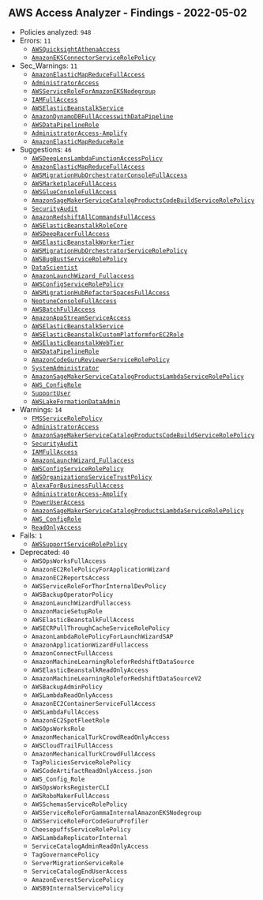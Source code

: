 ## AWS Access Analyzer - Findings - 2022-05-02

- Policies analyzed: `948`
- Errors: `11`
  - [`AWSQuicksightAthenaAccess`](./AWSQuicksightAthenaAccess.json)
  - [`AmazonEKSConnectorServiceRolePolicy`](./AmazonEKSConnectorServiceRolePolicy.json)
- Sec_Warnings: `11`
  - [`AmazonElasticMapReduceFullAccess`](./AmazonElasticMapReduceFullAccess.json)
  - [`AdministratorAccess`](./AdministratorAccess.json)
  - [`AWSServiceRoleForAmazonEKSNodegroup`](./AWSServiceRoleForAmazonEKSNodegroup.json)
  - [`IAMFullAccess`](./IAMFullAccess.json)
  - [`AWSElasticBeanstalkService`](./AWSElasticBeanstalkService.json)
  - [`AmazonDynamoDBFullAccesswithDataPipeline`](./AmazonDynamoDBFullAccesswithDataPipeline.json)
  - [`AWSDataPipelineRole`](./AWSDataPipelineRole.json)
  - [`AdministratorAccess-Amplify`](./AdministratorAccess-Amplify.json)
  - [`AmazonElasticMapReduceRole`](./AmazonElasticMapReduceRole.json)
- Suggestions: `46`
  - [`AWSDeepLensLambdaFunctionAccessPolicy`](./AWSDeepLensLambdaFunctionAccessPolicy.json)
  - [`AmazonElasticMapReduceFullAccess`](./AmazonElasticMapReduceFullAccess.json)
  - [`AWSMigrationHubOrchestratorConsoleFullAccess`](./AWSMigrationHubOrchestratorConsoleFullAccess.json)
  - [`AWSMarketplaceFullAccess`](./AWSMarketplaceFullAccess.json)
  - [`AWSGlueConsoleFullAccess`](./AWSGlueConsoleFullAccess.json)
  - [`AmazonSageMakerServiceCatalogProductsCodeBuildServiceRolePolicy`](./AmazonSageMakerServiceCatalogProductsCodeBuildServiceRolePolicy.json)
  - [`SecurityAudit`](./SecurityAudit.json)
  - [`AmazonRedshiftAllCommandsFullAccess`](./AmazonRedshiftAllCommandsFullAccess.json)
  - [`AWSElasticBeanstalkRoleCore`](./AWSElasticBeanstalkRoleCore.json)
  - [`AWSDeepRacerFullAccess`](./AWSDeepRacerFullAccess.json)
  - [`AWSElasticBeanstalkWorkerTier`](./AWSElasticBeanstalkWorkerTier.json)
  - [`AWSMigrationHubOrchestratorServiceRolePolicy`](./AWSMigrationHubOrchestratorServiceRolePolicy.json)
  - [`AWSBugBustServiceRolePolicy`](./AWSBugBustServiceRolePolicy.json)
  - [`DataScientist`](./DataScientist.json)
  - [`AmazonLaunchWizard_Fullaccess`](./AmazonLaunchWizard_Fullaccess.json)
  - [`AWSConfigServiceRolePolicy`](./AWSConfigServiceRolePolicy.json)
  - [`AWSMigrationHubRefactorSpacesFullAccess`](./AWSMigrationHubRefactorSpacesFullAccess.json)
  - [`NeptuneConsoleFullAccess`](./NeptuneConsoleFullAccess.json)
  - [`AWSBatchFullAccess`](./AWSBatchFullAccess.json)
  - [`AmazonAppStreamServiceAccess`](./AmazonAppStreamServiceAccess.json)
  - [`AWSElasticBeanstalkService`](./AWSElasticBeanstalkService.json)
  - [`AWSElasticBeanstalkCustomPlatformforEC2Role`](./AWSElasticBeanstalkCustomPlatformforEC2Role.json)
  - [`AWSElasticBeanstalkWebTier`](./AWSElasticBeanstalkWebTier.json)
  - [`AWSDataPipelineRole`](./AWSDataPipelineRole.json)
  - [`AmazonCodeGuruReviewerServiceRolePolicy`](./AmazonCodeGuruReviewerServiceRolePolicy.json)
  - [`SystemAdministrator`](./SystemAdministrator.json)
  - [`AmazonSageMakerServiceCatalogProductsLambdaServiceRolePolicy`](./AmazonSageMakerServiceCatalogProductsLambdaServiceRolePolicy.json)
  - [`AWS_ConfigRole`](./AWS_ConfigRole.json)
  - [`SupportUser`](./SupportUser.json)
  - [`AWSLakeFormationDataAdmin`](./AWSLakeFormationDataAdmin.json)
- Warnings: `14`
  - [`FMSServiceRolePolicy`](./FMSServiceRolePolicy.json)
  - [`AdministratorAccess`](./AdministratorAccess.json)
  - [`AmazonSageMakerServiceCatalogProductsCodeBuildServiceRolePolicy`](./AmazonSageMakerServiceCatalogProductsCodeBuildServiceRolePolicy.json)
  - [`SecurityAudit`](./SecurityAudit.json)
  - [`IAMFullAccess`](./IAMFullAccess.json)
  - [`AmazonLaunchWizard_Fullaccess`](./AmazonLaunchWizard_Fullaccess.json)
  - [`AWSConfigServiceRolePolicy`](./AWSConfigServiceRolePolicy.json)
  - [`AWSOrganizationsServiceTrustPolicy`](./AWSOrganizationsServiceTrustPolicy.json)
  - [`AlexaForBusinessFullAccess`](./AlexaForBusinessFullAccess.json)
  - [`AdministratorAccess-Amplify`](./AdministratorAccess-Amplify.json)
  - [`PowerUserAccess`](./PowerUserAccess.json)
  - [`AmazonSageMakerServiceCatalogProductsLambdaServiceRolePolicy`](./AmazonSageMakerServiceCatalogProductsLambdaServiceRolePolicy.json)
  - [`AWS_ConfigRole`](./AWS_ConfigRole.json)
  - [`ReadOnlyAccess`](./ReadOnlyAccess.json)
- Fails: `1`
  - [`AWSSupportServiceRolePolicy`](./AWSSupportServiceRolePolicy.json)
- Deprecated: `40`
  - `AWSOpsWorksFullAccess`
  - `AmazonEC2RolePolicyForApplicationWizard`
  - `AmazonEC2ReportsAccess`
  - `AWSServiceRoleForThorInternalDevPolicy`
  - `AWSBackupOperatorPolicy`
  - `AmazonLaunchWizardFullaccess`
  - `AmazonMacieSetupRole`
  - `AWSElasticBeanstalkFullAccess`
  - `AWSECRPullThroughCacheServiceRolePolicy`
  - `AmazonLambdaRolePolicyForLaunchWizardSAP`
  - `AmazonApplicationWizardFullaccess`
  - `AmazonConnectFullAccess`
  - `AmazonMachineLearningRoleforRedshiftDataSource`
  - `AWSElasticBeanstalkReadOnlyAccess`
  - `AmazonMachineLearningRoleforRedshiftDataSourceV2`
  - `AWSBackupAdminPolicy`
  - `AWSLambdaReadOnlyAccess`
  - `AmazonEC2ContainerServiceFullAccess`
  - `AWSLambdaFullAccess`
  - `AmazonEC2SpotFleetRole`
  - `AWSOpsWorksRole`
  - `AmazonMechanicalTurkCrowdReadOnlyAccess`
  - `AWSCloudTrailFullAccess`
  - `AmazonMechanicalTurkCrowdFullAccess`
  - `TagPoliciesServiceRolePolicy`
  - `AWSCodeArtifactReadOnlyAccess.json`
  - `AWS_Config_Role`
  - `AWSOpsWorksRegisterCLI`
  - `AWSRoboMakerFullAccess`
  - `AWSSchemasServiceRolePolicy`
  - `AWSServiceRoleForGammaInternalAmazonEKSNodegroup`
  - `AWSServiceRoleForCodeGuruProfiler`
  - `CheesepuffsServiceRolePolicy`
  - `AWSLambdaReplicatorInternal`
  - `ServiceCatalogAdminReadOnlyAccess`
  - `TagGovernancePolicy`
  - `ServerMigrationServiceRole`
  - `ServiceCatalogEndUserAccess`
  - `AmazonEverestServicePolicy`
  - `AWSB9InternalServicePolicy`
